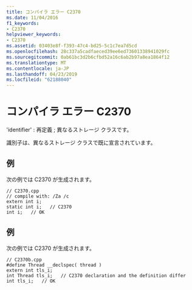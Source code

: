 ```yaml
---
title: コンパイラ エラー C2370
ms.date: 11/04/2016
f1_keywords:
- C2370
helpviewer_keywords:
- C2370
ms.assetid: 03403e8f-f393-47c4-bd25-5c1c7ea7d5cd
ms.openlocfilehash: 28c337a5cadfaeced39ee6ed73601338941029fc
ms.sourcegitcommit: 0ab61bc3d2b6cfbd52a16c6ab2b97a8ea1864f12
ms.translationtype: MT
ms.contentlocale: ja-JP
ms.lasthandoff: 04/23/2019
ms.locfileid: "62188040"
---
```

# <a name="compiler-error-c2370"></a>コンパイラ エラー C2370

'identifier' : 再定義 ; 異なるストレージ クラスです。

識別子は、異なるストレージ クラスで既に宣言されています。

## <a name="example"></a>例

次の例では C2370 が生成されます。

```
// C2370.cpp
// compile with: /Za /c
extern int i;
static int i;   // C2370
int i;   // OK
```

## <a name="example"></a>例

次の例では C2370 が生成されます。

```
// C2370b.cpp
#define Thread __declspec( thread )
extern int tls_i;
int Thread tls_i;   // C2370 declaration and the definition differ
int tls_i;   // OK
```
